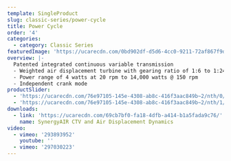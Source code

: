 ```yaml
---
template: SingleProduct
slug: classic-series/power-cycle
title: Power Cycle
order: '4'
categories:
  - category: Classic Series
featuredImage: 'https://ucarecdn.com/0bd902df-d5d6-4cc0-9211-72af867f9d00/'
overview: |-
  Patented integrated continuous variable transmission
  - Weighted air displacement turbine with gearing ratio of 1:6 to 1:24
  - Power range of 4 watts at 20 rpm to 14,000 watts @ 150 rpm
  - Independent crank mode
productSlider:
  - 'https://ucarecdn.com/76e97105-145e-4308-ab8c-416f3aac849b~2/nth/0/'
  - 'https://ucarecdn.com/76e97105-145e-4308-ab8c-416f3aac849b~2/nth/1/'
downloads:
  - link: 'https://ucarecdn.com/69cb7bf0-fa18-4dfb-a414-b1a5fada9c76/'
    name: SynergyAIR CTV and Air Displacement Dynamics
video:
  - vimeo: '293893952'
    youtube: ''
  - vimeo: '297030223'
---
```


